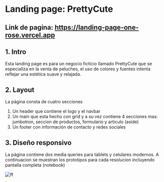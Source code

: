 # Landing page: PrettyCute

## Link de pagina: https://landing-page-one-rose.vercel.app

## 1. Intro
Esta landing page es para un negocio ficticio llamado PrettyCute que se especializa en la venta de peluches, el uso de colores y fuentes
intenta reflejar una estética suave y relajada.
## 2. Layout
La página consta de cuatro secciones
1. Un header que contiene el logo y el navbar
2. Un main que esta hecho con grid y a su vez contiene 4 secciones mas: jumbotron, seccion de productos, formulario y articulo (aside)
3. Un footer con información de contacto y redes sociales
## 3. Diseño responsivo
La página contiene dos media queries para tablets y celulares modernos. A continuacion se muestran los prototipos para cada resolucion incluyendo pantalla completa (notebook)

![ff](https://github.com/Tania-Bobadilla/landing_page/assets/135383254/45b5cbb1-4de0-4fea-88c6-b09b391f4210)
